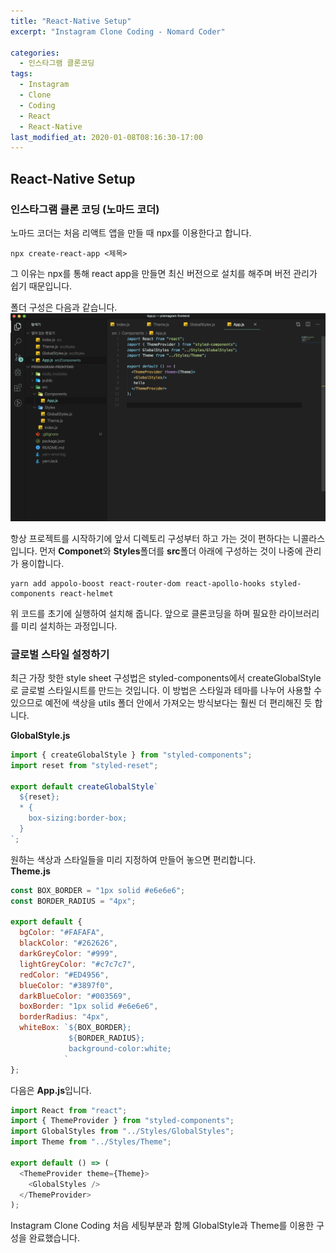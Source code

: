 ```yaml
---
title: "React-Native Setup"
excerpt: "Instagram Clone Coding - Nomard Coder"

categories:
  - 인스타그램 클론코딩
tags:
  - Instagram
  - Clone
  - Coding
  - React
  - React-Native
last_modified_at: 2020-01-08T08:16:30-17:00
---
```


## React-Native Setup

### 인스타그램 클론 코딩 (노마드 코더)

노마드 코더는 처음 리액트 앱을 만들 때 npx를 이용한다고 합니다.

```
npx create-react-app <제목>
```

그 이유는 npx를 통해 react app을 만들면 최신 버전으로 설치를 해주며 버전 관리가 쉽기 때문입니다.

폴더 구성은 다음과 같습니다.  
![폴더구성이미지](/assets/images/instagramClone/setupclone.png)

항상 프로젝트를 시작하기에 앞서 디렉토리 구성부터 하고 가는 것이 편하다는 니콜라스입니다.
먼저 **Componet**와 **Styles**폴더를 **src**폴더 아래에 구성하는 것이 나중에 관리가 용이합니다.

```
yarn add appolo-boost react-router-dom react-apollo-hooks styled-components react-helmet
```

위 코드를 초기에 실행하여 설치해 줍니다. 앞으로 클론코딩을 하며 필요한 라이브러리를 미리 설치하는 과정입니다.

### 글로벌 스타일 설정하기

최근 가장 핫한 style sheet 구성법은 styled-components에서 createGlobalStyle로 글로벌 스타일시트를 만드는 것입니다. 이 방법은 스타일과 테마를 나누어 사용할 수 있으므로 예전에 색상을 utils 폴더 안에서 가져오는 방식보다는 훨씬 더 편리해진 듯 합니다.

**GlobalStyle.js**

```javascript
import { createGlobalStyle } from "styled-components";
import reset from "styled-reset";

export default createGlobalStyle`
  ${reset};
  * {
    box-sizing:border-box;
  }
`;
```

원하는 색상과 스타일들을 미리 지정하여 만들어 놓으면 편리합니다.  
**Theme.js**

```javascript
const BOX_BORDER = "1px solid #e6e6e6";
const BORDER_RADIUS = "4px";

export default {
  bgColor: "#FAFAFA",
  blackColor: "#262626",
  darkGreyColor: "#999",
  lightGreyColor: "#c7c7c7",
  redColor: "#ED4956",
  blueColor: "#3897f0",
  darkBlueColor: "#003569",
  boxBorder: "1px solid #e6e6e6",
  borderRadius: "4px",
  whiteBox: `${BOX_BORDER};
             ${BORDER_RADIUS};
             background-color:white;
            `
};
```

다음은 **App.js**입니다.

```javascript
import React from "react";
import { ThemeProvider } from "styled-components";
import GlobalStyles from "../Styles/GlobalStyles";
import Theme from "../Styles/Theme";

export default () => (
  <ThemeProvider theme={Theme}>
    <GlobalStyles />
  </ThemeProvider>
);
```

Instagram Clone Coding 처음 세팅부분과 함께 GlobalStyle과 Theme를 이용한 구성을 완료했습니다.
